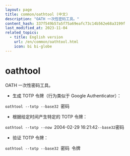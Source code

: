 ```yaml
---
layout: page
title: common/oathtool (中文)
description: "OATH 一次性密码工具。"
content_hash: 337f549b57a5f75a69eafc73c14b562e68a3199f
last_modified_at: 2023-11-04
related_topics:
  - title: English version
    url: /en/common/oathtool.html
    icon: bi bi-globe
---
```

# oathtool

OATH 一次性密码工具。

- 生成 TOTP 令牌（行为类似于 Google Authenticator）：

`oathtool --totp --base32 `<span class="tldr-var badge badge-pill bg-dark-lm bg-white-dm text-white-lm text-dark-dm font-weight-bold">密码</span>

- 根据给定时间产生特定的 TOTP 令牌：

`oathtool --totp --now `<span class="tldr-var badge badge-pill bg-dark-lm bg-white-dm text-white-lm text-dark-dm font-weight-bold">2004-02-29 16:21:42</span>` --base32 `<span class="tldr-var badge badge-pill bg-dark-lm bg-white-dm text-white-lm text-dark-dm font-weight-bold">密码</span>

- 验证 TOTP 令牌：

`oathtool --totp --base32 `<span class="tldr-var badge badge-pill bg-dark-lm bg-white-dm text-white-lm text-dark-dm font-weight-bold">密码</span>` `<span class="tldr-var badge badge-pill bg-dark-lm bg-white-dm text-white-lm text-dark-dm font-weight-bold">令牌</span>
